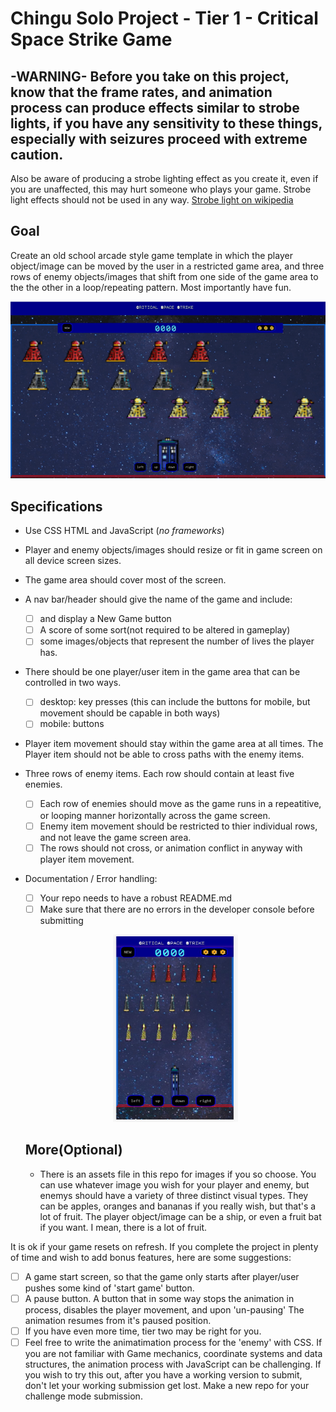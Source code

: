 
 
# Chingu Solo Project - Tier 1 - Critical Space Strike Game

## -WARNING- Before you take on this project, know that the frame rates, and animation process can produce effects similar to strobe lights,  if you have any sensitivity to these things, especially with seizures proceed with extreme caution.
Also be aware of producing a strobe lighting effect as you create it, even if you are unaffected, this may hurt someone who plays your game. Strobe light effects should not be used in any way. 
[Strobe light on wikipedia](https://en.wikipedia.org/wiki/Strobe_light)


## Goal
Create an old school arcade style game template in which the player object/image can be moved by the user in a restricted game area, and three rows of enemy objects/images that shift from one side of the game area to the the other in a loop/repeating pattern.
Most importantly have fun.

<p align="center">
  
![Gif of project running.](CSS-vid-1-xu3j1u.gif)

  </p>

## Specifications
* Use CSS HTML and JavaScript (*no frameworks*)
* Player and enemy objects/images should resize or fit in game screen on all device screen sizes. 
* The game area should cover most of the screen.  
* A nav bar/header should give the name of the game and include:
   - [ ] and display a New Game button
   - [ ] A score of some sort(not required to be altered in gameplay)
   - [ ] some images/objects that represent the number of lives the player has.
* There should be one player/user item in the game area that can be controlled in two ways.  
   - [ ] desktop: key presses (this can include the buttons for mobile, but movement should be capable in both ways)
   - [ ] mobile: buttons
 
* Player item movement should stay within the game area at all times. The Player item should not be able to cross paths with the enemy items.
* Three rows of enemy items. Each row should contain at least five enemies.
   - [ ] Each row of enemies should move as the game runs in a repeatitive, or looping manner horizontally across the game screen.
   - [ ] Enemy item movement should be restricted to thier individual rows, and not leave the game screen area. 
   - [ ] The rows should not cross, or animation conflict in anyway with player item movement.
* Documentation / Error handling: 
   - [ ] Your repo needs to have a robust README.md
   - [ ] Make sure that there are no errors in the developer console before submitting
 
  <p align="center">
  <img src="CSS_moble_view.JPG" width="200" height="300"/>
  </p>
  
  ## More(Optional)
  
  * There is an assets file in this repo for images if you so choose.  You can use whatever image you wish for your player and enemy, but enemys should have a variety of three distinct visual types.  They can be apples, oranges and bananas if you really wish, but that's a lot of fruit. The player object/image can be a ship, or even a fruit bat if you want.  I mean, there is a lot of fruit. 
  
 It is ok if your game resets on refresh.  If you complete the project in plenty of time and wish to add bonus features, here are some suggestions:
 
 - [ ] A game start screen, so that the game only starts after player/user pushes some kind of 'start game' button.
 - [ ] A pause button.   A button that in some way stops the animation in process, disables the player movement, and upon 'un-pausing' The animation resumes from it's paused position. 
 - [ ] If you have even more time, tier two may be right for you.  
 - [ ] Feel free to write the animatimation process for the 'enemy' with CSS. If you are not familiar with Game mechanics, coordinate systems and data structures, the animation process with JavaScript can be challenging.  If you wish to try this out, after you have a working version to submit, don't let your working submission get lost.  Make a new repo for your challenge mode submission.
